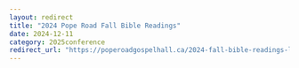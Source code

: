 ```yaml
---
layout: redirect
title: "2024 Pope Road Fall Bible Readings"
date: 2024-12-11
category: 2025conference
redirect_url: "https://poperoadgospelhall.ca/2024-fall-bible-readings-life-of-samuel/"
---
```


